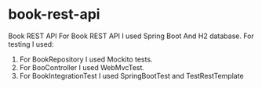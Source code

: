 # book-rest-api
Book REST API
For Book REST API I used Spring Boot And H2 database.
For testing I used:
1) For BookRepository I used Mockito tests.
2) For BooController I used WebMvcTest.
3) For BookIntegrationTest I used SpringBootTest and TestRestTemplate
